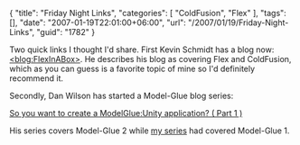 {
	"title": "Friday Night Links",
	"categories": [
		"ColdFusion",
		"Flex"
	],
	"tags": [],
	"date": "2007-01-19T22:01:00+06:00",
	"url": "/2007/01/19/Friday-Night-Links",
	"guid": "1782"
}

Two quick links I thought I'd share. First Kevin Schmidt has a blog now: <a href="http://flexinabox.com/">&lt;blog:FlexInABox&gt;</a>. He  describes his blog as covering Flex and ColdFusion, which as you can guess is a favorite topic of mine so I'd definitely recommend it.

Secondly, Dan Wilson has started a Model-Glue blog series:

<a href="http://www.nodans.com/index.cfm/2007/1/19/So-you-want-to-create-a-ModelGlueUnity-application--Part-1-">So you want to create a ModelGlue:Unity application? ( Part 1 )</a>

His series covers Model-Glue 2 while <a href="http://ray.camdenfamily.com/downloads/mgapp.zip">my series</a> had covered Model-Glue 1.